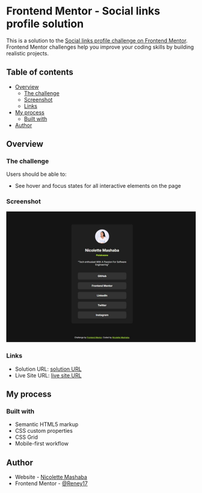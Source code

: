 # Frontend Mentor - Social links profile solution

This is a solution to the [Social links profile challenge on Frontend Mentor](https://www.frontendmentor.io/challenges/social-links-profile-UG32l9m6dQ). Frontend Mentor challenges help you improve your coding skills by building realistic projects.

## Table of contents

- [Overview](#overview)
  - [The challenge](#the-challenge)
  - [Screenshot](#screenshot)
  - [Links](#links)
- [My process](#my-process)
  - [Built with](#built-with)
- [Author](#author)

## Overview

### The challenge

Users should be able to:

- See hover and focus states for all interactive elements on the page

### Screenshot

![Project screenshot](assets/images/screen_shot.jpeg)

### Links

- Solution URL: [solution URL](https://github.com/NickiMash17/social_links-profile)
- Live Site URL: [live site URL](https://social-links-profile-hlzo.vercel.app/)

## My process

### Built with

- Semantic HTML5 markup
- CSS custom properties
- CSS Grid
- Mobile-first workflow

## Author

- Website - [Nicolette Mashaba](https://social-links-profile-lime-kappa.vercel.app/)
- Frontend Mentor - [@Reney17](https://www.frontendmentor.io/profile/Reney17)
